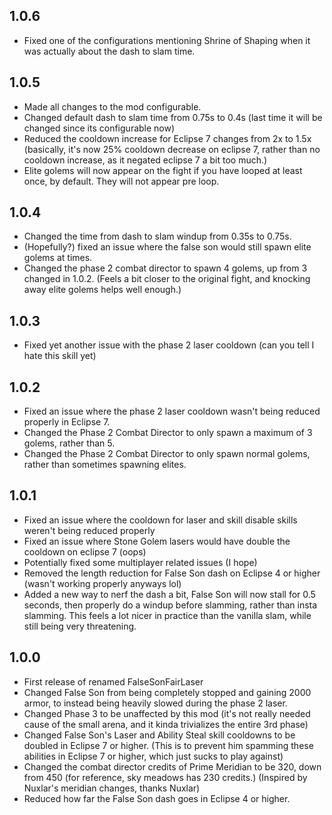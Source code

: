 ## 1.0.6
- Fixed one of the configurations mentioning Shrine of Shaping when it was actually about the dash to slam time.

## 1.0.5
- Made all changes to the mod configurable.
- Changed default dash to slam time from 0.75s to 0.4s (last time it will be changed since its configurable now)
- Reduced the cooldown increase for Eclipse 7 changes from 2x to 1.5x (basically, it's now 25% cooldown decrease on eclipse 7, rather than no cooldown increase, as it negated eclipse 7 a bit too much.)
- Elite golems will now appear on the fight if you have looped at least once, by default. They will not appear pre loop.

## 1.0.4
- Changed the time from dash to slam windup from 0.35s to 0.75s.
- (Hopefully?) fixed an issue where the false son would still spawn elite golems at times. 
- Changed the phase 2 combat director to spawn 4 golems, up from 3 changed in 1.0.2. (Feels a bit closer to the original fight, and knocking away elite golems helps well enough.)

## 1.0.3
- Fixed yet another issue with the phase 2 laser cooldown (can you tell I hate this skill yet)

## 1.0.2
- Fixed an issue where the phase 2 laser cooldown wasn't being reduced properly in Eclipse 7.
- Changed the Phase 2 Combat Director to only spawn a maximum of 3 golems, rather than 5.
- Changed the Phase 2 Combat Director to only spawn normal golems, rather than sometimes spawning elites.

## 1.0.1
- Fixed an issue where the cooldown for laser and skill disable skills weren't being reduced properly
- Fixed an issue where Stone Golem lasers would have double the cooldown on eclipse 7 (oops)
- Potentially fixed some multiplayer related issues (I hope)
- Removed the length reduction for False Son dash on Eclipse 4 or higher (wasn't working properly anyways lol)
- Added a new way to nerf the dash a bit, False Son will now stall for 0.5 seconds, then properly do a windup before slamming, rather than insta slamming. This feels a lot nicer in practice than the vanilla slam, while still being very threatening.

## 1.0.0
- First release of renamed FalseSonFairLaser
- Changed False Son from being completely stopped and gaining 2000 armor, to instead being heavily slowed during the phase 2 laser.
- Changed Phase 3 to be unaffected by this mod (it's not really needed cause of the small arena, and it kinda trivializes the entire 3rd phase)
- Changed False Son's Laser and Ability Steal skill cooldowns to be doubled in Eclipse 7 or higher. (This is to prevent him spamming these abilities in Eclipse 7 or higher, which just sucks to play against)
- Changed the combat director credits of Prime Meridian to be 320, down from 450 (for reference, sky meadows has 230 credits.) (Inspired by Nuxlar's meridian changes, thanks Nuxlar)
- Reduced how far the False Son dash goes in Eclipse 4 or higher.